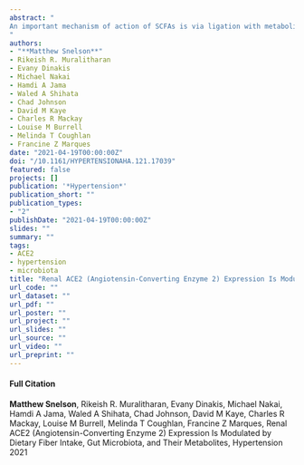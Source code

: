 ```yaml
---
abstract: "
An important mechanism of action of SCFAs is via ligation with metabolite-sensing G-protein–coupled receptors. 5 Thus, we sought to determine whether these receptors were involved in Ace2 regulation. Given the significant redundancy between these receptors, 5 we chose a newly developed CRISPR/Cas9 (clustered regularly interspaced short palindromic repeats/clustered regularly interspaced short palindromic repeat–associated 9) triple knockout model that lacks GPR41, GPR43, and GPR109A to explore this. We observed that deletion of these 3 receptors was associated with a significant
"
authors:
- "**Matthew Snelson**"
- Rikeish R. Muralitharan
- Evany Dinakis
- Michael Nakai
- Hamdi A Jama
- Waled A Shihata
- Chad Johnson
- David M Kaye
- Charles R Mackay
- Louise M Burrell
- Melinda T Coughlan
- Francine Z Marques
date: "2021-04-19T00:00:00Z"
doi: "/10.1161/HYPERTENSIONAHA.121.17039"
featured: false
projects: []
publication: '*Hypertension*'
publication_short: ""
publication_types:
- "2"
publishDate: "2021-04-19T00:00:00Z"
slides: ""
summary: ""
tags:
- ACE2
- hypertension
- microbiota
title: "Renal ACE2 (Angiotensin-Converting Enzyme 2) Expression Is Modulated by Dietary Fiber Intake, Gut Microbiota, and Their Metabolites" 
url_code: ""
url_dataset: ""
url_pdf: ""
url_poster: ""
url_project: ""
url_slides: ""
url_source: ""
url_video: ""
url_preprint: ""
---
```


#### Full Citation
**Matthew Snelson**, Rikeish R. Muralitharan, Evany Dinakis, Michael Nakai, Hamdi A Jama, Waled A Shihata, Chad Johnson, David M Kaye, Charles R Mackay, Louise M Burrell, Melinda T Coughlan, Francine Z Marques, Renal ACE2 (Angiotensin-Converting Enzyme 2) Expression Is Modulated by Dietary Fiber Intake, Gut Microbiota, and Their Metabolites, Hypertension 2021
